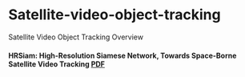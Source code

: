 # Satellite-video-object-tracking
Satellite Video Object Tracking Overview

#### HRSiam: High-Resolution Siamese Network, Towards Space-Borne Satellite Video Tracking [PDF](https://ieeexplore.ieee.org/document/9350236)
